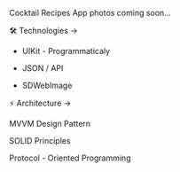 Cocktail Recipes App photos coming soon...

🛠 Technologies ->

- UIKit - Programmaticaly

- JSON / API

- SDWebImage

⚡️ Architecture ->

MVVM Design Pattern

SOLID Principles

Protocol - Oriented Programming




